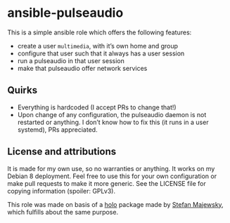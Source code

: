 ansible-pulseaudio
==================

This is a simple ansible role which offers the following features:

* create a user ``multimedia``, with it’s own home and group
* configure that user such that it always has a user session
* run a pulseaudio in that user session
* make that pulseaudio offer network services

Quirks
------

* Everything is hardcoded (I accept PRs to change that!)
* Upon change of any configuration, the pulseaudio daemon is not restarted or
  anything. I don’t know how to fix this (it runs in a user systemd), PRs
  appreciated.

License and attributions
------------------------

It is made for my own use, so no warranties or anything. It works on my Debian
8 deployment. Feel free to use this for your own configuration or make pull
requests to make it more generic. See the LICENSE file for copying information
(spoiler: GPLv3).

This role was made on basis of a [holo][0] package made by
[Stefan Majewsky][1], which fulfills about the same purpose.

   [0]: https://github.com/majewsky/holo
   [1]: https://github.com/majewsky
